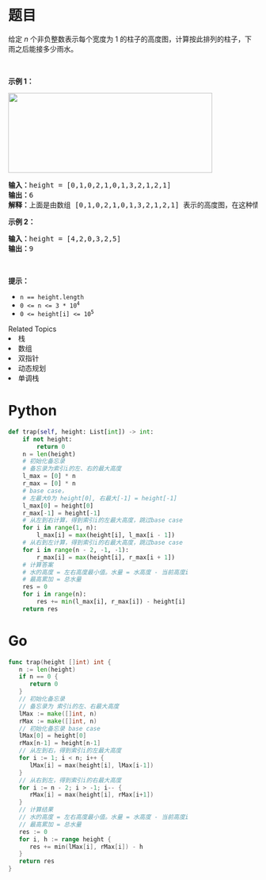 # 题目
<p>给定 <em>n</em> 个非负整数表示每个宽度为 1 的柱子的高度图，计算按此排列的柱子，下雨之后能接多少雨水。</p>

<p> </p>

<p><strong>示例 1：</strong></p>

<p><img src="https://assets.leetcode-cn.com/aliyun-lc-upload/uploads/2018/10/22/rainwatertrap.png" style="height: 161px; width: 412px;" /></p>

<pre>
<strong>输入：</strong>height = [0,1,0,2,1,0,1,3,2,1,2,1]
<strong>输出：</strong>6
<strong>解释：</strong>上面是由数组 [0,1,0,2,1,0,1,3,2,1,2,1] 表示的高度图，在这种情况下，可以接 6 个单位的雨水（蓝色部分表示雨水）。 
</pre>

<p><strong>示例 2：</strong></p>

<pre>
<strong>输入：</strong>height = [4,2,0,3,2,5]
<strong>输出：</strong>9
</pre>

<p> </p>

<p><strong>提示：</strong></p>

<ul>
	<li><code>n == height.length</code></li>
	<li><code>0 <= n <= 3 * 10<sup>4</sup></code></li>
	<li><code>0 <= height[i] <= 10<sup>5</sup></code></li>
</ul>
<div><div>Related Topics</div><div><li>栈</li><li>数组</li><li>双指针</li><li>动态规划</li><li>单调栈</li></div></div>

# Python

```python
def trap(self, height: List[int]) -> int:
    if not height:
        return 0
    n = len(height)
    # 初始化备忘录
    # 备忘录为索引i的左、右的最大高度
    l_max = [0] * n
    r_max = [0] * n
    # base case，
    # 左最大0为 height[0], 右最大[-1] = height[-1]
    l_max[0] = height[0]
    r_max[-1] = height[-1]
    # 从左到右计算，得到索引i的左最大高度，跳过base case
    for i in range(1, n):
        l_max[i] = max(height[i], l_max[i - 1])
    # 从右到左计算，得到索引i的右最大高度，跳过base case
    for i in range(n - 2, -1, -1):
        r_max[i] = max(height[i], r_max[i + 1])
    # 计算答案
    # 水的高度 = 左右高度最小值。水量 = 水高度 - 当前高度i
    # 最高累加 = 总水量
    res = 0
    for i in range(n):
        res += min(l_max[i], r_max[i]) - height[i]
    return res
```

# Go

```go
func trap(height []int) int {
   n := len(height)
   if n == 0 {
      return 0
   }
   // 初始化备忘录
   // 备忘录为 索引i的左、右最大高度
   lMax := make([]int, n)
   rMax := make([]int, n)
   // 初始化备忘录 base case
   lMax[0] = height[0]
   rMax[n-1] = height[n-1]
   // 从左到右，得到索引i的左最大高度
   for i := 1; i < n; i++ {
      lMax[i] = max(height[i], lMax[i-1])
   }
   // 从右到左，得到索引i的右最大高度
   for i := n - 2; i > -1; i-- {
      rMax[i] = max(height[i], rMax[i+1])
   }
   // 计算结果
   // 水的高度 = 左右高度最小值。水量 = 水高度 - 当前高度i
   // 最高累加 = 总水量
   res := 0
   for i, h := range height {
      res += min(lMax[i], rMax[i]) - h
   }
   return res
}
```